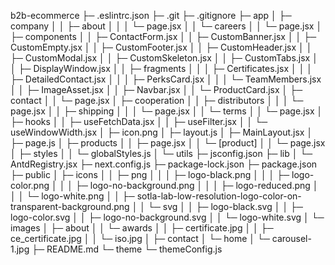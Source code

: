 b2b-ecommerce
├─ .eslintrc.json
├─ .git
├─ .gitignore
├─ app
│  ├─ company
│  │  ├─ about
│  │  │  └─ page.jsx
│  │  └─ careers
│  │     └─ page.jsx
│  ├─ components
│  │  ├─ ContactForm.jsx
│  │  ├─ CustomBanner.jsx
│  │  ├─ CustomEmpty.jsx
│  │  ├─ CustomFooter.jsx
│  │  ├─ CustomHeader.jsx
│  │  ├─ CustomModal.jsx
│  │  ├─ CustomSkeleton.jsx
│  │  ├─ CustomTabs.jsx
│  │  ├─ DisplayWindow.jsx
│  │  ├─ fragments
│  │  │  ├─ Certificates.jsx
│  │  │  ├─ DetailedContact.jsx
│  │  │  ├─ PerksCard.jsx
│  │  │  └─ TeamMembers.jsx
│  │  ├─ ImageAsset.jsx
│  │  ├─ Navbar.jsx
│  │  └─ ProductCard.jsx
│  ├─ contact
│  │  └─ page.jsx
│  ├─ cooperation
│  │  ├─ distributors
│  │  │  └─ page.jsx
│  │  ├─ shipping
│  │  │  └─ page.jsx
│  │  └─ terms
│  │     └─ page.jsx
│  ├─ hooks
│  │  ├─ useFetchData.jsx
│  │  ├─ useFilter.jsx
│  │  └─ useWindowWidth.jsx
│  ├─ icon.png
│  ├─ layout.js
│  ├─ MainLayout.jsx
│  ├─ page.js
│  ├─ products
│  │  ├─ page.jsx
│  │  └─ [product]
│  │     └─ page.jsx
│  ├─ styles
│  │  └─ globalStyles.js
│  └─ utils
├─ jsconfig.json
├─ lib
│  └─ AntdRegistry.jsx
├─ next.config.js
├─ package-lock.json
├─ package.json
├─ public
│  ├─ icons
│  │  ├─ png
│  │  │  ├─ logo-black.png
│  │  │  ├─ logo-color.png
│  │  │  ├─ logo-no-background.png
│  │  │  ├─ logo-reduced.png
│  │  │  └─ logo-white.png
│  │  ├─ sotla-lab-low-resolution-logo-color-on-transparent-background.png
│  │  └─ svg
│  │     ├─ logo-black.svg
│  │     ├─ logo-color.svg
│  │     ├─ logo-no-background.svg
│  │     └─ logo-white.svg
│  └─ images
│     ├─ about
│     │  └─ awards
│     │     ├─ certificate.jpg
│     │     ├─ ce_certificate.jpg
│     │     └─ iso.jpg
│     ├─ contact
│     └─ home
│        └─ carousel-1.jpg
├─ README.md
└─ theme
└─ themeConfig.js